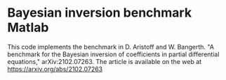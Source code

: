 # Bayesian inversion benchmark Matlab
 
This code implements the benchmark in D. Aristoff and W. Bangerth. "A benchmark for the Bayesian inversion of coefficients in partial differential equations," arXiv:2102.07263. The article is available on the web at https://arxiv.org/abs/2102.07263
